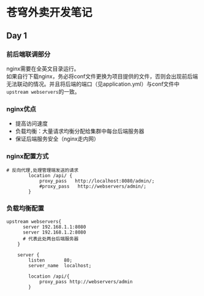 # 苍穹外卖开发笔记
## Day 1
### 前后端联调部分
nginx需要在全英文目录运行。  
如果自行下载nginx，务必将conf文件更换为项目提供的文件，否则会出现前后端无法联动的情况。并且将后端的端口（见application.yml）与conf文件中`upstream webservers`的一致。
### nginx优点
+ 提高访问速度
+ 负载均衡：大量请求均衡分配给集群中每台后端服务器
+ 保证后端服务安全（nginx走内网）
### nginx配置方式
```
# 反向代理,处理管理端发送的请求
        location /api/ {
			proxy_pass   http://localhost:8080/admin/;
            #proxy_pass   http://webservers/admin/;
        }
```
### 负载均衡配置
```aiignore
upstream webservers{
	  server 192.168.1.1:8080
	  server 192.168.1.2:8080
	  # 代表此处两台后端服务器
	}

    server {
        listen       80;
        server_name  localhost;
        
        location /api/{
            proxy_pass http://webservers/admin
        }
```
